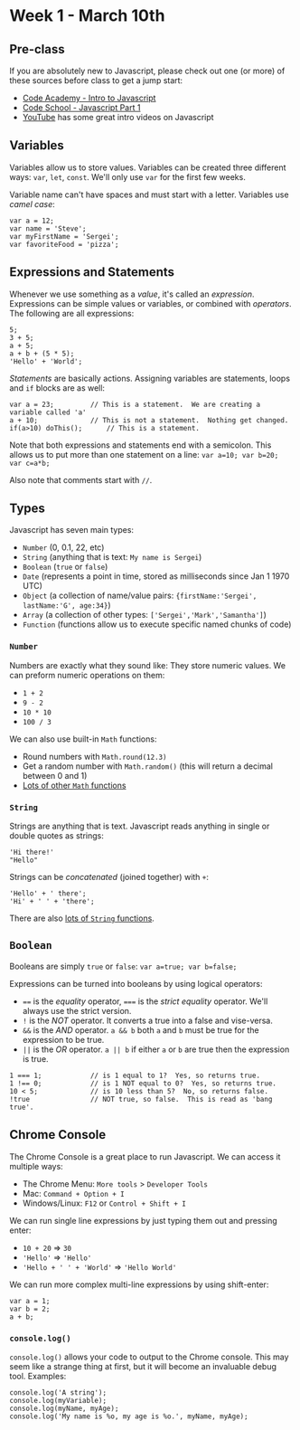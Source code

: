 # Week 1 - March 10th

## Pre-class

If you are absolutely new to Javascript, please check out one (or more)
of these sources before class to get a jump start:
- [Code Academy - Intro to Javascript](https://www.codecademy.com/learn/introduction-to-javascript)
- [Code School - Javascript Part 1](http://javascript-roadtrip.codeschool.com/levels/1/challenges/1)
- [YouTube](https://youtu.be/fGdd9qNwQdQ) has some great intro videos on Javascript


## Variables
Variables allow us to store values.  Variables can be created three different ways: `var`, `let`, `const`.
We'll only use `var` for the first few weeks.

Variable name can't have spaces and must start with a letter.  Variables use _camel case_:
```
var a = 12;
var name = 'Steve';
var myFirstName = 'Sergei';
var favoriteFood = 'pizza';
```

## Expressions and Statements
Whenever we use something as a _value_, it's called an _expression_.
Expressions can be simple values or variables, or combined with _operators_.  The following are all expressions:

```
5;
3 + 5;
a + 5;
a + b + (5 * 5);
'Hello' + 'World';
```

_Statements_ are basically actions.  Assigning variables are statements, loops and `if` blocks are as well:
```
var a = 23;			// This is a statement.  We are creating a variable called 'a'
a + 10;				// This is not a statement.  Nothing get changed.
if(a>10) doThis();		// This is a statement.
```

Note that both expressions and statements end with a semicolon.  This allows us to put more than one statement on a line:
`var a=10; var b=20; var c=a*b;`

Also note that comments start with `//`.

## Types
Javascript has seven main types:
- `Number` (0, 0.1, 22, etc)
- `String` (anything that is text: `My name is Sergei`)
- `Boolean` (`true` or `false`)
- `Date` (represents a point in time, stored as milliseconds since Jan 1 1970 UTC)
- `Object` (a collection of name/value pairs: `{firstName:'Sergei', lastName:'G', age:34}`)
- `Array` (a collection of other types: `['Sergei','Mark','Samantha']`)
- `Function` (functions allow us to execute specific named chunks of code)

### `Number`
Numbers are exactly what they sound like: They store numeric values.  We can preform numeric operations on them:
- `1 + 2`
- `9 - 2`
- `10 * 10`
- `100 / 3`

We can also use built-in `Math` functions:
- Round numbers with `Math.round(12.3)`
- Get a random number with `Math.random()` (this will return a decimal between 0 and 1)
- [Lots of other `Math` functions](https://developer.mozilla.org/en-US/docs/Web/JavaScript/Reference/Global_Objects/Math)


### `String`
Strings are anything that is text.  Javascript reads anything in single or double quotes as strings:
```
'Hi there!'
"Hello"
```
Strings can be _concatenated_  (joined together) with `+`:
```
'Hello' + ' there';
'Hi' + ' ' + 'there';
```

There are also [lots of `String` functions](https://developer.mozilla.org/en-US/docs/Web/JavaScript/Reference/Global_Objects/String).


## `Boolean`
Booleans are simply `true` or `false`: `var a=true; var b=false;`

Expressions can be turned into booleans by using logical operators:

- `==` is the _equality_ operator, `===` is the _strict equality_ operator.  We'll always use the strict version.
- `!` is the _NOT_ operator.  It converts a true into a false and vise-versa.
- `&&` is the _AND_ operator.  `a && b` both `a` and `b` must be true for the expression to be true.
- `||` is the _OR_ operator.  `a || b` if either `a` or `b` are true then the expression is true.

```
1 === 1;			// is 1 equal to 1?  Yes, so returns true.
1 !== 0;			// is 1 NOT equal to 0?  Yes, so returns true.
10 < 5;				// is 10 less than 5?  No, so returns false.
!true				// NOT true, so false.  This is read as 'bang true'.
```

## Chrome Console
The Chrome Console is a great place to run Javascript.  We can access it multiple ways:
- The Chrome Menu: `More tools` > `Developer Tools`
- Mac: `Command + Option + I`
- Windows/Linux: `F12` or `Control + Shift + I`

We can run single line expressions by just typing them out and pressing enter:
- `10 + 20` => `30`
- `'Hello'` => `'Hello'`
- `'Hello + ' ' + 'World'` => `'Hello World'`

We can run more complex multi-line expressions by using shift-enter:
```
var a = 1;
var b = 2;
a + b;
```

### `console.log()`

`console.log()` allows your code to output to the Chrome console.  This may seem like a strange thing at first, but it will become an invaluable debug tool.  Examples:

```
console.log('A string');
console.log(myVariable);
console.log(myName, myAge);
console.log('My name is %o, my age is %o.', myName, myAge);
```
